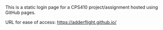 This is a static login page for a CPS410 project/assignment hosted using GitHub pages.

URL for ease of access: https://adderflight.github.io/
